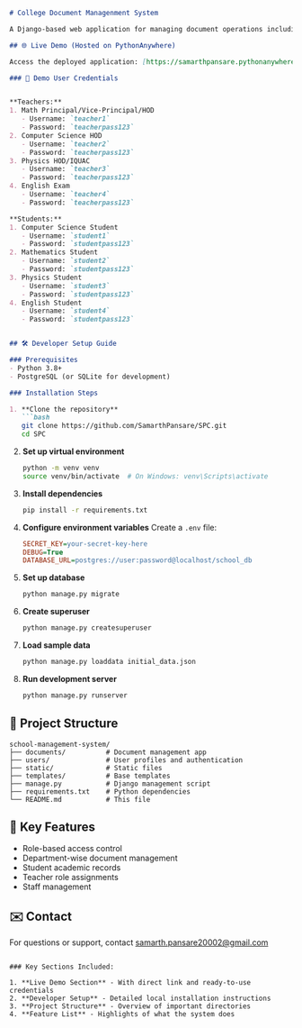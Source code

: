 
```markdown
# College Document Managenment System

A Django-based web application for managing document operations including student, teacher, and staff records, document management, and user roles.

## 🌐 Live Demo (Hosted on PythonAnywhere)

Access the deployed application: [https://samarthpansare.pythonanywhere.com](https://samarthpansare.pythonanywhere.com]

### 👥 Demo User Credentials


**Teachers:**
1. Math Principal/Vice-Principal/HOD
   - Username: `teacher1`
   - Password: `teacherpass123`
2. Computer Science HOD
   - Username: `teacher2`
   - Password: `teacherpass123`
3. Physics HOD/IQUAC
   - Username: `teacher3`
   - Password: `teacherpass123`
4. English Exam
   - Username: `teacher4`
   - Password: `teacherpass123`

**Students:**
1. Computer Science Student
   - Username: `student1`
   - Password: `studentpass123`
2. Mathematics Student
   - Username: `student2`
   - Password: `studentpass123`
3. Physics Student
   - Username: `student3`
   - Password: `studentpass123`
4. English Student
   - Username: `student4`
   - Password: `studentpass123`


## 🛠 Developer Setup Guide

### Prerequisites
- Python 3.8+
- PostgreSQL (or SQLite for development)

### Installation Steps

1. **Clone the repository**
   ```bash
   git clone https://github.com/SamarthPansare/SPC.git
   cd SPC
   ```

2. **Set up virtual environment**
   ```bash
   python -m venv venv
   source venv/bin/activate  # On Windows: venv\Scripts\activate
   ```

3. **Install dependencies**
   ```bash
   pip install -r requirements.txt
   ```

4. **Configure environment variables**
   Create a `.env` file:
   ```ini
   SECRET_KEY=your-secret-key-here
   DEBUG=True
   DATABASE_URL=postgres://user:password@localhost/school_db
   ```

5. **Set up database**
   ```bash
   python manage.py migrate
   ```

6. **Create superuser**
   ```bash
   python manage.py createsuperuser
   ```

7. **Load sample data**
   ```bash
   python manage.py loaddata initial_data.json
   ```

8. **Run development server**
   ```bash
   python manage.py runserver
   ```


## 📂 Project Structure
```
school-management-system/
├── documents/          # Document management app
├── users/              # User profiles and authentication
├── static/             # Static files
├── templates/          # Base templates
├── manage.py           # Django management script
├── requirements.txt    # Python dependencies
└── README.md           # This file
```

## 🔧 Key Features
- Role-based access control
- Department-wise document management
- Student academic records
- Teacher role assignments
- Staff management


## ✉️ Contact
For questions or support, contact [samarth.pansare20002@gmail.com](mailto:samarth.pansare20002@gmail.com)
```

### Key Sections Included:

1. **Live Demo Section** - With direct link and ready-to-use credentials
2. **Developer Setup** - Detailed local installation instructions
3. **Project Structure** - Overview of important directories
4. **Feature List** - Highlights of what the system does


